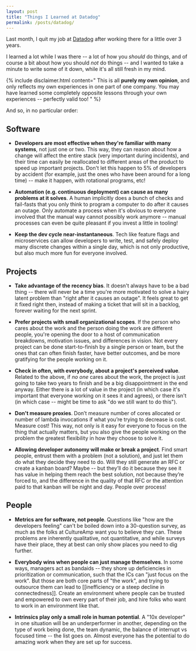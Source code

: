 ```yaml
---
layout: post
title: "Things I Learned at Datadog"
permalink: /posts/datadog/
---
```


Last month, I quit my job at [Datadog]() after working there for a little over 3 years.

I learned a lot while I was there -- a lot of how you _should_ do things, and of course a bit about how you should _not_ do things -- and I wanted to take a minute to write some of it down, while it's all still fresh in my mind.

{% include disclaimer.html content="
This is all **purely my own opinion**, and only reflects my own experiences in one part of one company. You may have learned some completely opposite lessons through your own experiences -- perfectly valid too!
" %}

And so, in no particular order:

## Software

* **Developers are most effective when they're familiar with many systems**, not just one or two. This way, they can reason about how a change will affect the entire stack (very important during incidents), and their time can easily be reallocated to different areas of the product to speed up important projects. Don't let this happen to 5% of developers by accident (for example, just the ones who have been around for a long time) -- make it happen, with rotational programs, etc!

* **Automation (e.g. continuous deployment) can cause as many problems at it solves**. A human implicitly does a bunch of checks and fail-fasts that you only think to program a computer to do after it causes an outage. Only automate a process when it's obvious to everyone involved that the manual way cannot possibly work anymore -- manual processes can even be quite pleasant if you invest a little in tooling!

* **Keep the dev cycle near-instantaneous**. Tech like feature flags and microservices can allow developers to write, test, and safely deploy many discrete changes within a single day, which is not only productive, but also much more fun for everyone involved.

## Projects

* **Take advantage of the recency bias**. It doesn't always have to be a bad thing -- there will never be a time you're more motivated to solve a hairy latent problem than "right after it causes an outage". It feels great to get it fixed right then, instead of making a ticket that will sit in a backlog, forever waiting for the next sprint.

* **Prefer projects with small organizational scopes**. If the person who cares about the work and the person doing the work are different people, you're opening the door to a host of communication breakdowns, motivation issues, and differences in vision. Not every project can be done start-to-finish by a single person or team, but the ones that can often finish faster, have better outcomes, and be more gratifying for the people working on it.

* **Check in often, with everybody, about a project's perceived value**. Related to the above, if _no one_ cares about the work, the project is just going to take two years to finish and be a big disappointment in the end anyway. Either there is a lot of value in the project (in which case it's important that everyone working on it sees it and agrees), or there isn't (in which case -- might be time to ask "do we still want to do this").

* **Don't measure proxies**. Don’t measure number of cores allocated or number of lambda invocations if what you’re trying to decrease is cost. Measure cost! This way, not only is it easy for everyone to focus on the thing that actually matters, but you also give the people working on the problem the greatest flexibility in how they choose to solve it.

* **Allowing developer autonomy will make or break a project**. Find smart people, entrust them with a problem (not a solution), and just let them do what they decide they need to do. Will they still generate an RFC or create a kanban board? Maybe -- but they’ll do it because they see it has value in helping them reach the best solution, not because they’re forced to, and the difference in the quality of that RFC or the attention paid to that kanban will be night and day. People over process!

## People

* **Metrics are for software, not people**. Questions like "how are the developers feeling" can't be boiled down into a 30-question survey, as much as the folks at CultureAmp want you to believe they can. These problems are inherently qualitative, not quantitative, and while surveys have their place, they at best can only show places you need to dig further.

* **Everybody wins when people can just manage themselves**. In some ways, managers act as bandaids -- they shore up deficiencies in prioritization or communication, such that the ICs can "just focus on the work". But those are both core parts of "the work", and trying to outsource them can lead to [[inefficiency or a steep decline in connectedness]]. Create an environment where people can be trusted and empowered to own every part of their job, and hire folks who want to work in an environment like that.

* **Intrinsics play only a small role in human potential**. A "10x developer" in one situation will be an underperformer in another, depending on the type of work being done, the team dynamic, the balance of interrupt vs focused time -- the list goes on. Almost everyone has the potential to do amazing work when they are set up for success.
